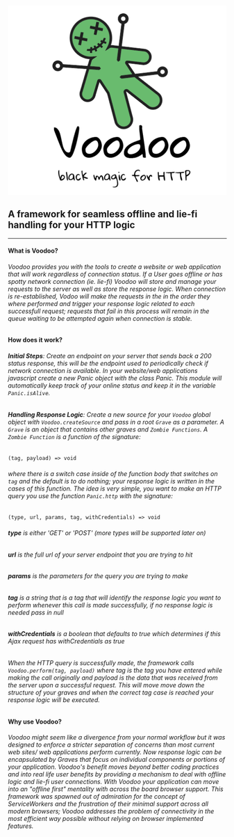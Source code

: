 <p align="center">
<img src="https://raw.githubusercontent.com/AnthonyAltieri/PanicJS/master/logo.png" />
</p>
  
## A framework for seamless offline and lie-fi handling for your HTTP logic
---  
  

#### What is Voodoo?
###### Voodoo provides you with the tools to create a website or web application that will work regardless of connection status. If a User goes offline or has spotty network connection (ie. lie-fi) Voodoo will store and manage your requests to the server as well as store the response logic. When connection is re-established, Vodoo will make the requests in the in the order they where performed and trigger your response logic related to each successfull request; requests that fail in this process will remain in the queue waiting to be attempted again when connection is stable.  


#### How does it work?
###### **Initial Steps**: Create an endpoint on your server that sends back a 200 status response, this will be the endpoint used to periodically check if network connection is available. In your website/web applications javascript create a new Panic object with the class Panic. This module will automatically keep track of your online status and keep it in the variable `Panic.isAlive`.  
  
###### **Handling Response Logic**: Create a new source for your `Voodoo` global object with `Voodoo.createSource` and pass in a root `Grave` as a parameter. A `Grave` is an object that contains other graves and `Zombie Functions`. A `Zombie Function` is a function of the signature:
```
(tag, payload) => void
```
###### where there is a switch case inside of the function body that switches on `tag` and the default is to do nothing;  your response logic is written in the cases of this function. The idea is very simple, you want to make an HTTP query you use the function `Panic.http` with the signature:
```
(type, url, params, tag, withCredentials) => void
```
###### **type** is either 'GET' or 'POST' (more types will be supported later on)  
###### **url** is the full url of your server endpoint that you are trying to hit
###### **params** is the parameters for the query you are trying to make
###### **tag** is a string that is a tag that will identify the response logic you want to perform whenever this call is made successfully, if no response logic is needed pass in null
###### **withCredentials** is a boolean that defaults to true which determines if this Ajax request has withCredentials as true  
  
###### When the HTTP query is successfully made, the framework calls `Voodoo.perform(tag, payload)` where tag is the tag you have entered while making the call originally and payload is the data that was received from the server upon a successful request. This will move move down the structure of your graves and when the correct tag case is reached your response logic will be executed.  
  

#### Why use Voodoo?
###### Voodoo might seem like a divergence from your normal workflow but it was designed to enforce a stricter separation of concerns than most current web sites/ web applications perform currently. Now response logic can be encapsulated by Graves that focus on individual components or portions of your application. Voodoo's benefit moves beyond better coding practices and into real life user benefits by providing a mechanism to deal with offline logic and lie-fi user connections. With Voodoo your application can move into an "offline first" mentality with across the board browser support. This framework was spawned out of admiration for the concept of ServiceWorkers and the frustration of their minimal support across all modern browsers; Voodoo addresses the problem of connectivity in the most efficient way possible without relying on browser implemented features. 
  

